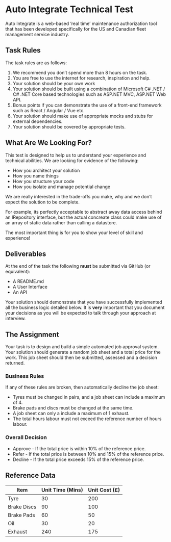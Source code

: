 # Auto Integrate Technical Test

Auto Integrate is a web-based ‘real time’ maintenance authorization tool that has been developed specifically for the US and Canadian fleet management service industry.

## Task Rules
The task rules are as follows:

1.	We recommend you don’t spend more than 8 hours on the task.
2.	You are free to use the internet for research, inspiration and help.
3.	Your solution should be your own work
4.	Your solution should be built using a combination of Microsoft C# .NET / C# .NET Core based technologies such as ASP.NET MVC, ASP.NET Web API.
5.	Bonus points if you can demonstrate the use of a front-end framework such as React / Angular / Vue etc.
6.	Your solution should make use of appropriate mocks and stubs for external dependencies.
7.	Your solution should be covered by appropriate tests.

## What Are We Looking For?
This test is designed to help us to understand your experience and technical abilities. We are looking for evidence of the following:

* How you architect your solution
* How you name things
* How you structure your code
* How you isolate and manage potential change

We are really interested in the trade-offs you make, why and we don’t expect the solution to be complete. 

For example, its perfectly acceptable to abstract away data access behind an IRepository interface, but the actual concreate class could make use of an array of static data rather than calling a datastore.

The most important thing is for you to show your level of skill and experience!

## Deliverables
At the end of the task the following **must** be submitted via GitHub (or equivalent):

* A README.md
* A User Interface
* An API

Your solution should demonstrate that you have successfully implemented all the business logic detailed below. It is **very** important that you document your decisions as you will be expected to talk through your approach at interview.

## The Assignment
Your task is to design and build a simple automated job approval system. Your solution should generate a random job sheet and a total price for the work. This job sheet should then be submitted, assessed and a decision returned.

### Business Rules
If any of these rules are broken, then automatically decline the job sheet:

* Tyres must be changed in pairs, and a job sheet can include a maximum of 4.
* Brake pads and discs must be changed at the same time.
* A job sheet can only a include a maximum of 1 exhaust.
* The total hours labour must not exceed the reference number of hours labour.

### Overall Decision
* Approve - If the total price is within 10% of the reference price.
* Refer - If the total price is between 10% and 15% of the reference price.
* Decline - If the total price exceeds 15% of the reference price.

## Reference Data
| Item	      | Unit Time (Mins) | Unit Cost (£)|
| ----------- | ---------------- | ------------ |
| Tyre        |	30	             | 200          |
| Brake Discs |	90	             | 100          |
| Brake Pads	| 60	             | 50           |
| Oil         |	30	             | 20           |
| Exhaust     | 240	             | 175          |

